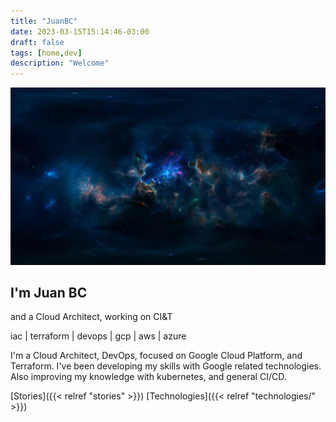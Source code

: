```yaml
---
title: "JuanBC"
date: 2023-03-15T15:14:46-03:00
draft: false
tags: [home,dev]
description: "Welcome"
---
```

![space-background](background.jpg)

## I'm Juan BC 
and a Cloud Architect, working on CI&T 

iac | terraform | devops | gcp | aws | azure

I'm a Cloud Architect, DevOps, focused on Google Cloud Platform, and Terraform. I've been developing my skills with Google related technologies. Also improving my knowledge with kubernetes, and general CI/CD. 

[Stories]({{< relref "stories" >}})
[Technologies]({{< relref "technologies/" >}})
